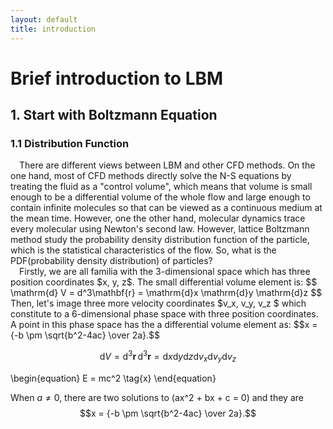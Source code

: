 ```yaml
---
layout: default
title: introduction
---
```


# Brief introduction to LBM
## 1. Start with Boltzmann Equation
### 1.1 Distribution Function

<p>
&emsp;There are different views between LBM and other CFD methods. On the one hand, most of CFD methods directly solve the N-S equations by treating the fluid as a "control volume", which means that volume is small enough to be a differential volume of the whole flow and large enough to contain infinite molecules so that can be viewed as a continuous medium at the mean time. However, one the other hand, molecular dynamics trace every molecular using Newton's second law. However, lattice Boltzmann method study the probability density distribution function of the particle, which is the statistical characteristics of the flow. So, what is the PDF(probability density distribution) of particles?<br/>
&emsp;Firstly, we are all familia with the 3-dimensional space which has three position coordinates $x, y, z$. The small differential volume element is: $$ \mathrm{d} V = d^3\mathbf{r} = \mathrm{d}x \mathrm{d}y \mathrm{d}z $$ Then, let's image three more velocity coordinates $v_x, v_y, v_z $ which constitute to a 6-dimensional phase space with three position coordinates. A point in this phase space has the a differential volume element as: 
$$x = {-b \pm \sqrt{b^2-4ac} \over 2a}.$$ 

$$\mathrm{d} V = \mathrm{d}^3\mathbf{r}\,\mathrm{d}^3\mathbf{r} = \mathrm{d}x \mathrm{d}y \mathrm{d}z \mathrm{d}v_x \mathrm{d}v_y \mathrm{d}v_z$$

\begin{equation}
E = mc^2 \tag{x}
\end{equation}


 When $a \ne 0$, there are two solutions to \(ax^2 + bx + c = 0\) and they are
 $$x = {-b \pm \sqrt{b^2-4ac} \over 2a}.$$
 
